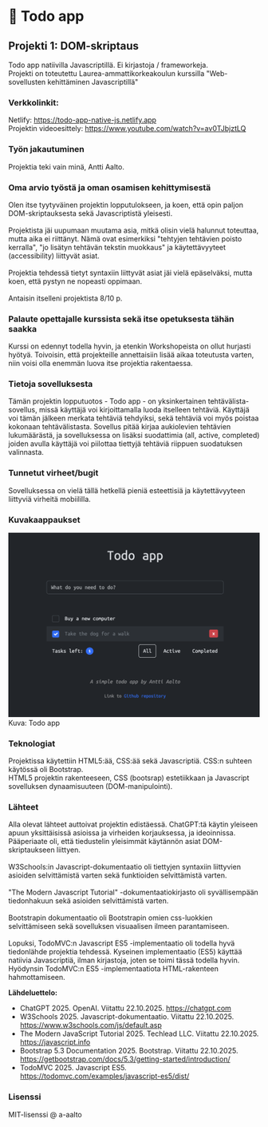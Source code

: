 # :ledger: Todo app
## Projekti 1: DOM-skriptaus
Todo app natiivilla Javascriptillä. Ei kirjastoja / frameworkeja.<br>
Projekti on toteutettu Laurea-ammattikorkeakoulun kurssilla "Web-sovellusten kehittäminen Javascriptillä"<br>

### Verkkolinkit:
Netlify: https://todo-app-native-js.netlify.app<br>
Projektin videoesittely: https://www.youtube.com/watch?v=av0TJbjztLQ

### Työn jakautuminen
Projektia teki vain minä, Antti Aalto.

### Oma arvio työstä ja oman osamisen kehittymisestä
Olen itse tyytyväinen projektin lopputulokseen, ja koen, että opin paljon DOM-skriptauksesta sekä Javascriptistä yleisesti.<br><br>
Projektista jäi uupumaan muutama asia, mitkä olisin vielä halunnut toteuttaa, mutta aika ei riittänyt. Nämä ovat esimerkiksi "tehtyjen tehtävien poisto kerralla", "jo lisätyn tehtävän tekstin muokkaus" ja käytettävyyteet (accessibility) liittyvät asiat.<br><br>
Projektia tehdessä tietyt syntaxiin liittyvät asiat jäi vielä epäselväksi, mutta koen, että pystyn ne nopeasti oppimaan.<br>
<br>
Antaisin itselleni projektista 8/10 p.

### Palaute opettajalle kurssista sekä itse opetuksesta tähän saakka
Kurssi on edennyt todella hyvin, ja etenkin Workshopeista on ollut hurjasti hyötyä. Toivoisin, että projekteille annettaisiin lisää aikaa toteutusta varten, niin voisi olla enemmän luova itse projektia rakentaessa.

### Tietoja sovelluksesta
Tämän projektin lopputuotos - Todo app - on yksinkertainen tehtävälista-sovellus, missä käyttäjä voi kirjoittamalla luoda itselleen
tehtäviä. Käyttäjä voi tämän jälkeen merkata tehtäviä tehdyiksi, sekä tehtäviä voi myös poistaa kokonaan tehtävälistasta. Sovellus
pitää kirjaa aukiolevien tehtävien lukumäärästä, ja sovelluksessa on lisäksi suodattimia (all, active, completed) joiden avulla
käyttäjä voi piilottaa tiettyjä tehtäviä riippuen suodatuksen valinnasta.

### Tunnetut virheet/bugit
Sovelluksessa on vielä tällä hetkellä pieniä esteettisiä ja käytettävyyteen liittyviä virheitä mobiililla.<br>

### Kuvakaappaukset
![Screenshot of the todo app.](https://github.com/a-aalto/todo-app/blob/main/project-images/todo-app-demo.png)
Kuva: Todo app

### Teknologiat
Projektissa käytettiin HTML5:ää, CSS:ää sekä Javascriptiä. CSS:n suhteen käytössä oli Bootstrap.<br>
HTML5 projektin rakenteeseen, CSS (bootsrap) estetiikkaan ja Javascript sovelluksen dynaamisuuteen (DOM-manipulointi).

### Lähteet
Alla olevat lähteet auttoivat projektin edistäessä. ChatGPT:tä käytin yleiseen apuun yksittäisissä asioissa ja virheiden korjauksessa, ja ideoinnissa.
Pääperiaate oli, että tiedustelin yleisimmät käytännön asiat DOM-skriptaukseen liittyen.<br><br>
W3Schools:in Javascript-dokumentaatio oli tiettyjen syntaxiin liittyvien asioiden selvittämistä varten sekä funktioiden selvittämistä varten.<br><br>
"The Modern Javascript Tutorial" -dokumentaatiokirjasto oli syvällisempään tiedonhakuun sekä asioiden selvittämistä varten.<br><br>
Bootstrapin dokumentaatio oli Bootstrapin omien css-luokkien selvittämiseen sekä sovelluksen visuaalisen ilmeen parantamiseen.<br><br>
Lopuksi, TodoMVC:n Javascript ES5 -implementaatio oli todella hyvä tiedonlähde projektia tehdessä. Kyseinen implementaatio (ES5) käyttää natiivia Javascriptiä, ilman kirjastoja, joten se toimi tässä todella hyvin. Hyödynsin TodoMVC:n ES5 -implementaatiota HTML-rakenteen hahmottamiseen.

**Lähdeluettelo:**
- ChatGPT 2025. OpenAI. Viitattu 22.10.2025. https://chatgpt.com
- W3Schools 2025. Javascript-dokumentaatio. Viitattu 22.10.2025. https://www.w3schools.com/js/default.asp
- The Modern JavaScript Tutorial 2025. Techlead LLC. Viitattu 22.10.2025. https://javascript.info
- Bootstrap 5.3 Documentation 2025. Bootstrap. Viitattu 22.10.2025. https://getbootstrap.com/docs/5.3/getting-started/introduction/
- TodoMVC 2025. Javascript ES5. https://todomvc.com/examples/javascript-es5/dist/

### Lisenssi
MIT-lisenssi @ a-aalto

